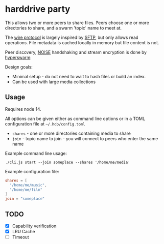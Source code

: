# harddrive party

This allows two or more peers to share files. Peers choose one or more directories to share, and a swarm 'topic' name to meet at. 

The [wire protocol](./lib/schema.proto) is largely inspired by [SFTP](https://datatracker.ietf.org/doc/html/draft-ietf-secsh-filexfer-02), but only allows read operations. File metadata is cached locally in memory but file content is not.

Peer discovery, [NOISE](https://noiseprotocol.org/) handshaking and stream encryption is done by [hyperswarm](https://github.com/hyperswarm/hyperswarm)

Design goals:
- Minimal setup - do not need to wait to hash files or build an index.
- Can be used with large media collections

## Usage

Requires node 14.

All options can be given either as command line options or in a TOML configuration file at `~/.hdp/config.toml`

- `shares` - one or more directories containing media to share 
- `join` - topic name to join - you will connect to peers who enter the same name

Example command line usage:

`./cli.js start --join someplace --shares '/home/me/media'`

Example configuration file:

```toml
shares = [
  "/home/me/music",
  "/home/me/film"
]
join = "someplace"
```

## TODO
- [x] Capability verification 
- [x] LRU Cache
- [ ] Timeout
